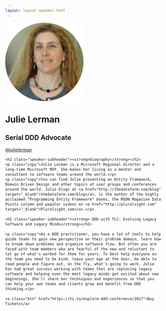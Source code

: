 ```yaml
---
layout: layout-speaker.html
---
```


<div class="container section featured-speaker">
  <div class="row">
  <div class="col-xs-12 col-sm-2 img-container">
    <img class="speaker-page-img" src="../img/speakers/Julie-Lerman-ON.png" />
  </div>
  <div class="col-xs-12 col-sm-10 copy-container">
    <h1 class="speaker-header">Julie Lerman</h1>
    <h2 class="speaker-subtitle">Serial DDD Advocate</h2>
    <p class="copy"><a class="speaker-handle" href="https://twitter.com/julielerman" target="_blank">@julielerman</a></p>

    <h2 class="speaker-subheader"><strong>biography</strong></h2>
    <p class="copy">Julie Lerman is a Microsoft Regional director and a long-time Microsoft MVP. She makes her living as a mentor and consultant to software teams around the world.</p>
    <p class="copy">You can find Julie presenting on Entity Framework, Domain Driven Design and other topics at user groups and conferences around the world. Julie blogs at <a href="http://thedatafarm.com/blog" target="_blank">thedatafarm.com/blog</a>, is the author of the highly acclaimed “Programming Entity Framework” books, the MSDN Magazine Data Points column and popular videos on <a href="http://pluralsight.com" target="_blank">Pluralsight.com</a>.</p>

    <h2 class="speaker-subheader"><strong> DDD with TLC: Evolving Legacy Software and Legacy Minds</strong></h2>

    <p class="copy">As a DDD practitioner, you have a lot of tools to help guide teams to gain new perspective on their problem domain, learn how to break down problems and organize software flow. But often you are faced with team members who are fearful of the new and reluctant to let go of what's worked for them for years. To best help everyone on the team you need to be kind, leave your ego at the door, be able to read people and figure out, on the fly, what's going to work. Julie has had great success working with teams that are replacing legacy software and helping even the most legacy minds get excited about new beginnings. She'll share her techniques and experiences so that you can help your own teams and clients grow and benefit from DDD thinking.</p>

    <a class="btn" href="https://ti.to/explore-ddd-conference/2017">Buy Tickets</a>
  </div>
</div>
</div>
